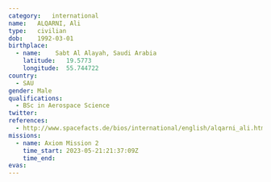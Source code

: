 ```yaml
---
category:	international
name:	ALQARNI, Ali
type:	civilian
dob:	1992-03-01
birthplace:
  - name:	 Sabt Al Alayah, Saudi Arabia
    latitude:	19.5773 
    longitude:	55.744722
country:
  - SAU
gender:	Male
qualifications:
  - BSc in Aerospace Science
twitter:
references:
  - http://www.spacefacts.de/bios/international/english/alqarni_ali.htm
missions:
  - name: Axiom Mission 2
    time_start: 2023-05-21:21:37:09Z
    time_end:
evas:
---
```

